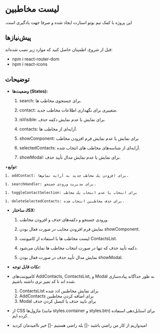# لیست مخاطبین

 .این پروژه با کمک تیم بوتو استارت ایجاد شده و صرفا جهت یادگیری است

## پیش‌نیازها

قبل از شروع، اطمینان حاصل کنید که موارد زیر نصب شده‌اند:

- npm i react-router-dom
- npm i react-icons

## توضیحات

+ **وضعیت‌ها (States):**

    1. search: برای جستجوی مخاطب ها.

    1. contact: متغییری برای نگهداری اطلاعات مخاطب جدید.

    1. isVisible: برای نمایش یا عدم نمایش دکمه حذف.

    1. contacts: آرایه‌ای از مخاطب ها.

    1. showComponent: برای نمایش یا عدم نمایش فرم افزودن مخاطب

    1. selectedContacts: آرایه‌ای از شناسه‌های مخاطب های انتخاب شده.

    1. showModal: برای نمایش یا عدم نمایش مدال تأیید حذف.

+**توابع:**

    1. addContact: برای افزودن یک مخاطب جدید به آرایه تماس‌ها.

    1. searchHandler: برای مدیریت ورودی جستجو.

    1. toggleContactSelection: برای انتخاب یا عدم انتخاب یک مخاطب

    1. deleteSelectedContacts: برای حذف مخاطبین انتخاب شده.

+ **ساختار JSX:**

   1. ورودی جستجو و دکمه‌های حذف و افزودن مخاطب.

   1. نمایش فرم افزودن مخایب در صورت فعال بودن showComponent.

   1. لیست مخاطب ها با استفاده از کامپوننت ContactsList.

   1. دکمه تأیید حذف که تنها در صورت انتخاب مخاطب ها نمایان می‌شود.

   1. نمایش مدال تأیید حذف در صورت فعال بودن showModal.

+ **نکات قابل توجه:**

+ کامپوننت‌های AddContacts, ContactsList, و Modal به طور جداگانه پیاده‌سازی شده اند تا کد تمیز تری داشته باشیم.
   1. ContactsList  برای نمایش مخاطبین ادد شده  
   1. AddContacts  برای اضافه کردن مخاطبین
   1. Modal برای تایید حذف یا کنسل کردن حذف 
+ از CSS ماژول‌ها (مانند styles.container و styles.btn) برای استایل‌دهی استفاده کرده ایم.

+ امیدواریم از کار من راضی باشید
  -[] بله راضی هستیم 
  -[] خیر ناامیدمان کردید 
